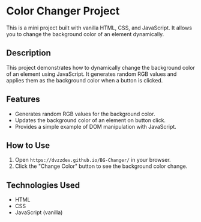 <!-- README.md -->

# Color Changer Project

This is a mini project built with vanilla HTML, CSS, and JavaScript. It allows you to change the background color of an element dynamically.

## Description

This project demonstrates how to dynamically change the background color of an element using JavaScript. It generates random RGB values and applies them as the background color when a button is clicked.

## Features

- Generates random RGB values for the background color.
- Updates the background color of an element on button click.
- Provides a simple example of DOM manipulation with JavaScript.

## How to Use

1. Open `https://dvzzdev.github.io/BG-Changer/` in your browser.
2. Click the "Change Color" button to see the background color change.

## Technologies Used

- HTML
- CSS
- JavaScript (vanilla)


